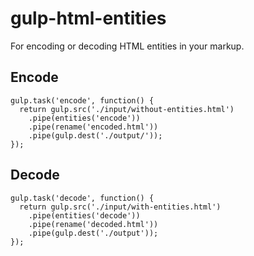 # gulp-html-entities
For encoding or decoding HTML entities in your markup.

## Encode


```
gulp.task('encode', function() {
  return gulp.src('./input/without-entities.html')
    .pipe(entities('encode'))
    .pipe(rename('encoded.html'))
    .pipe(gulp.dest('./output/'));
});
```

## Decode

```
gulp.task('decode', function() {
  return gulp.src('./input/with-entities.html')
    .pipe(entities('decode'))
    .pipe(rename('decoded.html'))
    .pipe(gulp.dest('./output'));
});
```